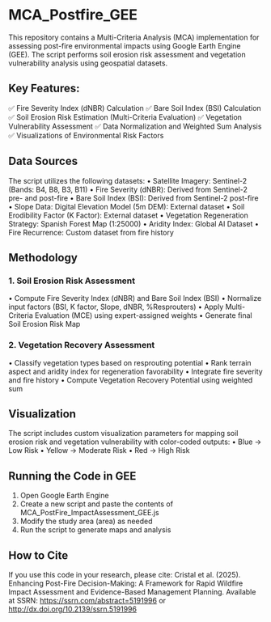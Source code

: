 # MCA_Postfire_GEE
This repository contains a Multi-Criteria Analysis (MCA) implementation for assessing post-fire environmental impacts using Google Earth Engine (GEE). The script performs soil erosion risk assessment and vegetation vulnerability analysis using geospatial datasets.
## Key Features:
✅ Fire Severity Index (dNBR) Calculation 
✅ Bare Soil Index (BSI) Calculation 
✅ Soil Erosion Risk Estimation (Multi-Criteria Evaluation) 
✅ Vegetation Vulnerability Assessment 
✅ Data Normalization and Weighted Sum Analysis 
✅ Visualizations of Environmental Risk Factors

## Data Sources
The script utilizes the following datasets:
• Satellite Imagery: Sentinel-2 (Bands: B4, B8, B3, B11)
• Fire Severity (dNBR): Derived from Sentinel-2 pre- and post-fire
• Bare Soil Index (BSI): Derived from Sentinel-2 post-fire
• Slope Data: Digital Elevation Model (5m DEM):  External dataset
• Soil Erodibility Factor (K Factor): External dataset
• Vegetation Regeneration Strategy: Spanish Forest Map (1:25000)
• Aridity Index: Global AI Dataset
• Fire Recurrence: Custom dataset from fire history

## Methodology
### 1. Soil Erosion Risk Assessment
• Compute Fire Severity Index (dNBR) and Bare Soil Index (BSI)
• Normalize input factors (BSI, K factor, Slope, dNBR, %Resprouters)
• Apply Multi-Criteria Evaluation (MCE) using expert-assigned weights
• Generate final Soil Erosion Risk Map

### 2. Vegetation Recovery Assessment
• Classify vegetation types based on resprouting potential
• Rank terrain aspect and aridity index for regeneration favorability
• Integrate fire severity and fire history
• Compute Vegetation Recovery Potential using weighted sum

## Visualization
The script includes custom visualization parameters for mapping soil erosion risk and vegetation vulnerability with color-coded outputs:
• Blue → Low Risk
• Yellow → Moderate Risk
• Red → High Risk

## Running the Code in GEE
1.	Open Google Earth Engine
2.	Create a new script and paste the contents of MCA_PostFire_ImpactAssessment_GEE.js
3.	Modify the study area (area) as needed
4.	Run the script to generate maps and analysis
   
## How to Cite
If you use this code in your research, please cite:
Cristal et al. (2025). Enhancing Post-Fire Decision-Making: A Framework for Rapid Wildfire Impact Assessment and Evidence-Based Management Planning. 
Available at SSRN: https://ssrn.com/abstract=5191996 or http://dx.doi.org/10.2139/ssrn.5191996

